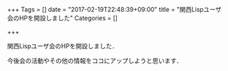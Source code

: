 +++
Tags = []
date = "2017-02-19T22:48:39+09:00"
title = "関西Lispユーザ会のHPを開設しました"
Categories = []

+++

関西Lispユーザ会のHPを開設しました．

今後会の活動やその他の情報をココにアップしようと思います．
